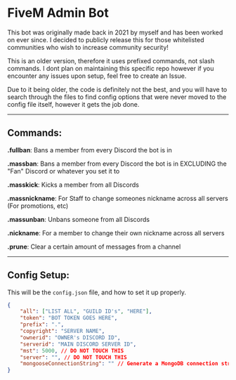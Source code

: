 # FiveM Admin Bot
This bot was originally made back in 2021 by myself and has been worked on ever since. I decided to publicly release this for those whitelisted communities who wish to increase community security!

This is an older version, therefore it uses prefixed commands, not slash commands. I dont plan on maintaining this specific repo however if you encounter any issues upon setup, feel free to create an Issue.

Due to it being older, the code is definitely not the best, and you will have to search through the files to find config options that were never moved to the config file itself, however it gets the job done.

---

## Commands:

**.fullban**: Bans a member from every Discord the bot is in

**.massban**: Bans a member from every Discord the bot is in EXCLUDING the "Fan" Discord or whatever you set it to

**.masskick**: Kicks a member from all Discords

**.massnickname**: For Staff to change someones nickname across all servers (For promotions, etc)

**.massunban**: Unbans someone from all Discords

**.nickname**: For a member to change their own nickname across all servers

**.prune**: Clear a certain amount of messages from a channel

--- 

## Config Setup:

This will be the `config.json` file, and how to set it up properly.

```json
{
    "all": ["LIST ALL", "GUILD ID's", "HERE"],
    "token": "BOT TOKEN GOES HERE",
    "prefix": ".",
    "copyright": "SERVER NAME",
    "ownerid": "OWNER's DISCORD ID",
    "serverid": "MAIN DISCORD SERVER ID",
    "mst": 5000, // DO NOT TOUCH THIS
    "server": "", // DO NOT TOUCH THIS
    "mongooseConnectionString": "" // Generate a MongoDB connection string
}
```
